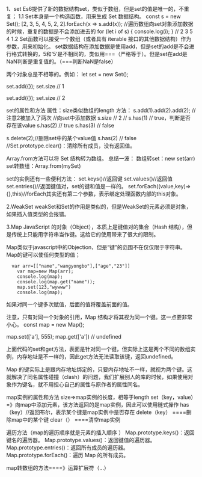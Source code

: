 1、set
Es6提供了新的数据结构set，类似于数组，但是set的值是唯一的，不重复；
1.1
Set本身是一个构造函数，用来生成 Set 数据结构。
    const s = new Set();
    [2, 3, 5, 4, 5, 2, 2].forEach(x => s.add(x));
    //遍历数组向set对象添加数据的时候，重复的数据是不会添加进去的
    for (let i of s) {
    console.log(i);
    }
    // 2 3 5 4
1.2
Set函数可以接受一个数组（或者具有 iterable 接口的其他数据结构）作为参数，用来初始化。 
set数据结构在添加数据是使用add，但是set的add是不会进行格式转换的，5和‘5’是不相同的，类似用===（严格等于）。但是set在add是NaN判断是重复值的。（===判断NaN是false）

两个对象总是不相等的。例如：
let set = new Set();

set.add({});
set.size // 1

set.add({});
set.size // 2

set的属性和方法
属性：size类似数组的length
方法：
s.add(1).add(2).add(2);
// 注意2被加入了两次
//向set中添加数据
s.size // 2
//
s.has(1) // true，判断是否存在该value
s.has(2) // true
s.has(3) // false

s.delete(2);//删除set中的某个value值
s.has(2) // false
//Set.prototype.clear()：清除所有成员，没有返回值。

Array.from方法可以将 Set 结构转为数组。
总结一波：
数组转set：new set(arr)
set转数组：Array.from(mySet)


set的实例还有一些便利方法：
set.keys()//返回键
set.values()//返回值
set.entries()//返回键值对，set的键和值是一样的。
set.forEach((value,key)=>{},this)//forEach其实还有第二个参数，表示绑定处理函数内部的this对象。

2.WeakSet 
weakSet和Set的作用是类似的，但是WeakSet的元素必须是对象，如果插入值类型的会报错。

3.Map
JavaScript 的对象（Object），本质上是键值对的集合（Hash 结构），但是传统上只能用字符串当作键。这给它的使用带来了很大的限制。

Map类似于javascript中的Objection，但是“键”的范围不在仅仅限于字符串。Map的键可以使任何类型的值；

      var arr=[["name","wangyongbo"],["age","23"]]
        var map=new Map(arr);
        console.log(map);
        console.log(map.get("name"));
        map.set(123,"wywww")
        console.log(map);

如果对同一个键多次赋值，后面的值将覆盖前面的值。

注意，只有对同一个对象的引用，Map 结构才将其视为同一个键。这一点要非常小心。
const map = new Map();

map.set(['a'], 555);
map.get(['a']) // undefined

上面代码的set和get方法，表面是针对同一个键，但实际上这是两个不同的数组实例，内存地址是不一样的，因此get方法无法读取该键，返回undefined。


Map 的键实际上是跟内存地址绑定的，只要内存地址不一样，就视为两个键。这就解决了同名属性碰撞（clash）的问题，我们扩展别人的库的时候，如果使用对象作为键名，就不用担心自己的属性与原作者的属性同名。

map实例的属性和方法
size=>map实例的长度，相等于length
set（key，value）=》向map中添加元素，该方法返回的是map实例，因此可以使用链式操作
has（key）//返回布尔，表示某个键是map实例中是否存在
delete（key） ====删除map中的某个键
clear（） ====清空map实例


遍历方法（map的遍历顺序就是元素的插入顺序   ）
Map.prototype.keys()：返回键名的遍历器。
Map.prototype.values()：返回键值的遍历器。
Map.prototype.entries()：返回所有成员的遍历器。
Map.prototype.forEach()：遍历 Map 的所有成员。

map转数组的方法====》运算扩展符（...）


